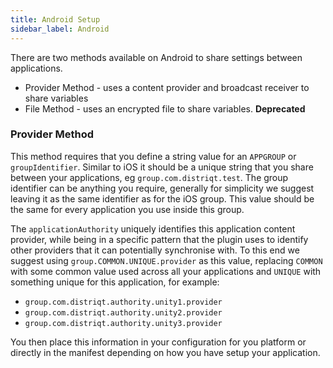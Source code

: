 ```yaml
---
title: Android Setup
sidebar_label: Android
---
```



There are two methods available on Android to share settings between applications.

- Provider Method - uses a content provider and broadcast receiver to share variables
- File Method - uses an encrypted file to share variables.  **Deprecated**



### Provider Method

This method requires that you define a string value for an `APPGROUP` or `groupIdentifier`. Similar to iOS it should be a unique string that you share between your applications, eg `group.com.distriqt.test`. The group identifier can be anything you require, generally for simplicity we suggest leaving it as the same identifier as for the iOS group. This value should be the same for every application you use inside this group.

The `applicationAuthority` uniquely identifies this application content provider, while being in a specific pattern that the plugin uses to identify other providers that it can potentially synchronise with. To this end we suggest using `group.COMMON.UNIQUE.provider` as this value, replacing `COMMON` with some common value used across all your applications and `UNIQUE` with something unique for this application, for example:

- `group.com.distriqt.authority.unity1.provider`
- `group.com.distriqt.authority.unity2.provider`
- `group.com.distriqt.authority.unity3.provider`


You then place this information in your configuration for you platform or directly in the manifest depending on how you have setup your application. 








